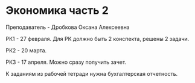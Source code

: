 # Экономика часть 2

Преподаватель - Дробкова Оксана Алексеевна

РК1 - 27 февраля.
Для РК должно быть 2 конспекта, решены 2 задачи.

РК2 - 20 марта.

РК3 - 17 апреля. Можно сразу получить зачет.

К заданиям из рабочей тетради нужна бухгалтерская отчетность. 